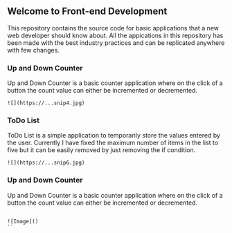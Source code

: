 ## Welcome to Front-end Development

This repository contains the source code for basic applications that a new web developer should know about.
All the appications in this repository has been made with the best industry practices and can be replicated anywhere with few changes.

### Up and Down Counter

Up and Down Counter is a basic counter application where on the click of a button the count value can either be incremented or decremented.

```
![](https://...snip4.jpg)

```
### ToDo List

ToDo List is a simple application to temporarily store the values entered by the user. Currently I have fixed the maximum number of items in the list to five but it can be easily removed by just removing the if condition.

```
![](https://...snip6.jpg)
```
### Up and Down Counter

Up and Down Counter is a basic counter application where on the click of a button the count value can either be incremented or decremented.

```Up and Down Counter

![Image]()
``
